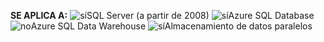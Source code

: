 <Token>**SE APLICA A:** ![sí](media/yes.png)SQL Server (a partir de 2008) ![sí](media/yes.png)Azure SQL Database ![no](media/no.png)Azure SQL Data Warehouse ![sí](media/yes.png)Almacenamiento de datos paralelos </Token>

